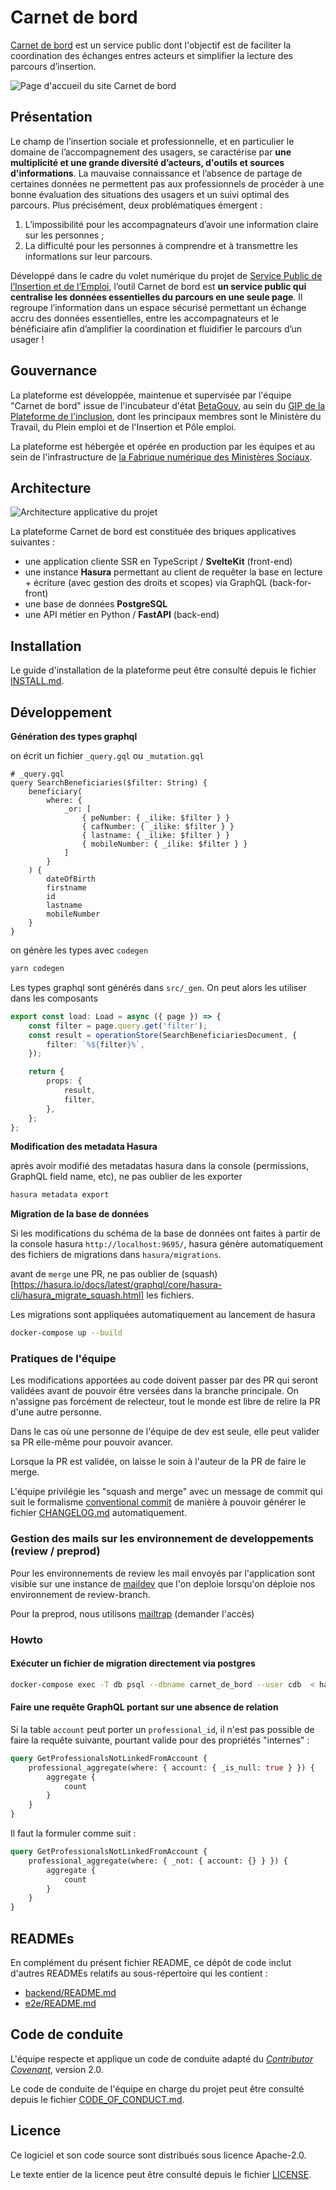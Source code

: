 # Carnet de bord

[Carnet de bord](https://carnet-de-bord.fabrique.social.gouv.fr/) est un service public dont l'objectif est de faciliter la coordination des échanges entres acteurs et simplifier la lecture des parcours d’insertion.

![Page d'accueil du site Carnet de bord](./docs/screenshot_cdb_20220819.png)

## Présentation

Le champ de l’insertion sociale et professionnelle, et en particulier le domaine de l’accompagnement des usagers, se caractérise par **une multiplicité et une grande diversité d’acteurs, d'outils et sources d'informations**. La mauvaise connaissance et l’absence de partage de certaines données ne permettent pas aux professionnels de procéder à une bonne évaluation des situations des usagers et un suivi optimal des parcours. Plus précisément, deux problématiques émergent :

1. L’impossibilité pour les accompagnateurs d’avoir une information claire sur les personnes ;
2. La difficulté pour les personnes à comprendre et à transmettre les informations sur leur parcours.

Développé dans le cadre du volet numérique du projet de [Service Public de l’Insertion et de l’Emploi](https://travail-emploi.gouv.fr/emploi-et-insertion/service-public-insertion-emploi-spie/article/le-service-public-de-l-insertion-et-de-l-emploi-spie-c-est-quoi), l’outil Carnet de bord est **un service public qui centralise les données essentielles du parcours en une seule page**. Il regroupe l’information dans un espace sécurisé permettant un échange accru des données essentielles, entre les accompagnateurs et le bénéficiaire afin d’amplifier la coordination et fluidifier le parcours d’un usager !

## Gouvernance

La plateforme est développée, maintenue et supervisée par l'équipe "Carnet de bord" issue de l'incubateur d'état [BetaGouv](https://beta.gouv.fr), au sein du [GIP de la Plateforme de l'inclusion](https://www.legifrance.gouv.fr/jorf/id/JORFTEXT000045614680), dont les principaux membres sont le Ministère du Travail, du Plein emploi et de l'Insertion et Pôle emploi.

La plateforme est hébergée et opérée en production par les équipes et au sein de l'infrastructure de [la Fabrique numérique des Ministères Sociaux](https://www.fabrique.social.gouv.fr/).

## Architecture

![Architecture applicative du projet](./docs/architecture_cdb_github_20220819.png)

La plateforme Carnet de bord est constituée des briques applicatives suivantes :
- une application cliente SSR en TypeScript / **SvelteKit** (front-end)
- une instance **Hasura** permettant au client de requêter la base en lecture + écriture (avec gestion des droits et scopes) via GraphQL (back-for-front)
- une base de données **PostgreSQL**
- une API métier en Python / **FastAPI** (back-end)

## Installation

Le guide d'installation de la plateforme peut être consulté depuis le fichier [INSTALL.md](./INSTALL.md).


## Développement

**Génération des types graphql**

on écrit un fichier `_query.gql` ou `_mutation.gql`

```gql
# _query.gql
query SearchBeneficiaries($filter: String) {
	beneficiary(
		where: {
			_or: [
				{ peNumber: { _ilike: $filter } }
				{ cafNumber: { _ilike: $filter } }
				{ lastname: { _ilike: $filter } }
				{ mobileNumber: { _ilike: $filter } }
			]
		}
	) {
		dateOfBirth
		firstname
		id
		lastname
		mobileNumber
	}
}
```

on génère les types avec `codegen`

```sh
yarn codegen
```

Les types graphql sont générés dans `src/_gen`. On peut alors les utiliser dans les composants

```ts
export const load: Load = async ({ page }) => {
	const filter = page.query.get('filter');
	const result = operationStore(SearchBeneficiariesDocument, {
		filter: `%${filter}%`,
	});

	return {
		props: {
			result,
			filter,
		},
	};
};
```

**Modification des metadata Hasura**

après avoir modifié des metadatas hasura dans la console (permissions, GraphQL field name, etc), ne pas oublier de les exporter

```sh
hasura metadata export
```

**Migration de la base de données**

Si les modifications du schéma de la base de données ont faites à partir de la console hasura `http://localhost:9695/`, hasura génère automatiquement des fichiers de migrations dans `hasura/migrations`.

avant de `merge` une PR, ne pas oublier de (squash)[https://hasura.io/docs/latest/graphql/core/hasura-cli/hasura_migrate_squash.html] les fichiers.

Les migrations sont appliquées automatiquement au lancement de hasura

```sh
docker-compose up --build
```

### Pratiques de l'équipe

Les modifications apportées au code doivent passer par des PR qui seront validées avant de pouvoir être versées dans la branche principale. On n'assigne pas forcément de relecteur, tout le monde est libre de relire la PR d'une autre personne.

Dans le cas où une personne de l'équipe de dev est seule, elle peut valider sa PR elle-même pour pouvoir avancer.

Lorsque la PR est validée, on laisse le soin à l'auteur de la PR de faire le merge.

L'équipe privilégie les "squash and merge" avec un message de commit qui suit le formalisme [conventional commit](https://www.conventionalcommits.org/en/v1.0.0-beta.2/) de manière à pouvoir générer le fichier [CHANGELOG.md](./CHANGELOG.md) automatiquement.

### Gestion des mails sur les environnement de developpements (review / preprod)

Pour les environnements de review les mail envoyés par l'application sont visible sur une instance de [maildev](https://maildev.github.io/maildev/) que l'on deploie lorsqu'on déploie nos environnement de review-branch.

Pour la preprod, nous utilisons [mailtrap](https://mailtrap.io) (demander l'accès)

### Howto

#### Exécuter un fichier de migration directement via postgres

```sh
docker-compose exec -T db psql --dbname carnet_de_bord --user cdb  < hasura/migrations/carnet_de_bord/${migration_name}/${up|down}.sql
```

#### Faire une requête GraphQL portant sur une absence de relation

Si la table `account` peut porter un `professional_id`, il n'est pas possible de faire la requête suivante, pourtant valide pour des propriétés "internes" :

```graphql
query GetProfessionalsNotLinkedFromAccount {
	professional_aggregate(where: { account: { _is_null: true } }) {
		aggregate {
			count
		}
	}
}
```

Il faut la formuler comme suit :

```graphql
query GetProfessionalsNotLinkedFromAccount {
	professional_aggregate(where: { _not: { account: {} } }) {
		aggregate {
			count
		}
	}
}
```

## READMEs

En complément du présent fichier README, ce dépôt de code inclut d'autres READMEs relatifs au sous-répertoire qui les contient :
- [backend/README.md](./backend/README.md)
- [e2e/README.md](./e2e/README.md)

## Code de conduite

L'équipe respecte et applique un code de conduite adapté du [_Contributor Covenant_](https://www.contributor-covenant.org/), version 2.0.

Le code de conduite de l'équipe en charge du projet peut être consulté depuis le fichier [CODE_OF_CONDUCT.md](./CODE_OF_CONDUCT.md).

## Licence

Ce logiciel et son code source sont distribués sous licence Apache-2.0.

Le texte entier de la licence peut être consulté depuis le fichier [LICENSE](./LICENSE).
